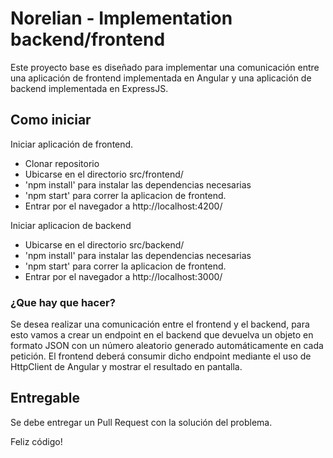 # Norelian - Implementation backend/frontend

Este proyecto base es diseñado para implementar una comunicación entre una aplicación de frontend implementada en Angular y una aplicación de backend implementada en ExpressJS.

## Como iniciar

Iniciar aplicación de frontend.

- Clonar repositorio
- Ubicarse en el directorio src/frontend/
- 'npm install' para instalar las dependencias necesarias
- 'npm start' para correr la aplicacion de frontend.
- Entrar por el navegador a http://localhost:4200/

Iniciar aplicacion de backend

- Ubicarse en el directorio src/backend/
- 'npm install' para instalar las dependencias necesarias
- 'npm start' para correr la aplicacion de frontend.
- Entrar por el navegador a http://localhost:3000/

### ¿Que hay que hacer?

Se desea realizar una comunicación entre el frontend y el backend, para esto vamos a crear un endpoint en el backend que devuelva un objeto en formato JSON con un número aleatorio generado automáticamente en cada petición.
El frontend deberá consumir dicho endpoint mediante el uso de HttpClient de Angular y mostrar el resultado en pantalla.

## Entregable

Se debe entregar un Pull Request con la solución del problema.

Feliz código!